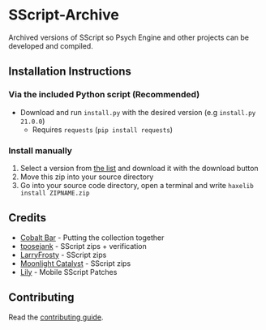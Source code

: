 # SScript-Archive

Archived versions of SScript so Psych Engine and other projects can be developed and compiled.

## Installation Instructions

### Via the included Python script (Recommended)

- Download and run `install.py` with the desired version (e.g `install.py 21.0.0`)
  - Requires `requests` (`pip install requests`)

### Install manually

1. Select a version from [the list](https://github.com/CobaltBar/SScript-Archive/tree/main/archives) and download it with the download button
2. Move this zip into your source directory
3. Go into your source code directory, open a terminal and write `haxelib install ZIPNAME.zip`

## Credits

- [Cobalt Bar](https://cobaltbar.github.io/) - Putting the collection together
- [tposejank](https://tposejank.carrd.co/) - SScript zips + verification
- [LarryFrosty](https://www.youtube.com/@larryfrosty) - SScript zips
- [Moonlight Catalyst](https://mooniecat.carrd.co/) - SScript zips
- [Lily](https://mcagabe19.pages.gay/) - Mobile SScript Patches

## Contributing

Read the [contributing guide](CONTRIBUTING.md).
